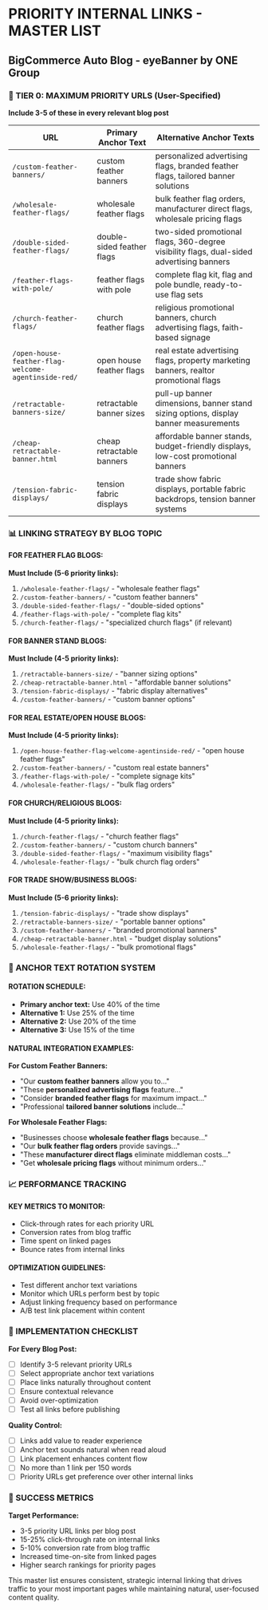 # PRIORITY INTERNAL LINKS - MASTER LIST
## BigCommerce Auto Blog - eyeBanner by ONE Group

### 🎯 TIER 0: MAXIMUM PRIORITY URLS (User-Specified)
**Include 3-5 of these in every relevant blog post**

| URL | Primary Anchor Text | Alternative Anchor Texts |
|-----|-------------------|-------------------------|
| `/custom-feather-banners/` | custom feather banners | personalized advertising flags, branded feather flags, tailored banner solutions |
| `/wholesale-feather-flags/` | wholesale feather flags | bulk feather flag orders, manufacturer direct flags, wholesale pricing flags |
| `/double-sided-feather-flags/` | double-sided feather flags | two-sided promotional flags, 360-degree visibility flags, dual-sided advertising banners |
| `/feather-flags-with-pole/` | feather flags with pole | complete flag kit, flag and pole bundle, ready-to-use flag sets |
| `/church-feather-flags/` | church feather flags | religious promotional banners, church advertising flags, faith-based signage |
| `/open-house-feather-flag-welcome-agentinside-red/` | open house feather flags | real estate advertising flags, property marketing banners, realtor promotional flags |
| `/retractable-banners-size/` | retractable banner sizes | pull-up banner dimensions, banner stand sizing options, display banner measurements |
| `/cheap-retractable-banner.html` | cheap retractable banners | affordable banner stands, budget-friendly displays, low-cost promotional banners |
| `/tension-fabric-displays/` | tension fabric displays | trade show fabric displays, portable fabric backdrops, tension banner systems |

### 📊 LINKING STRATEGY BY BLOG TOPIC

#### FOR FEATHER FLAG BLOGS:
**Must Include (5-6 priority links):**
1. `/wholesale-feather-flags/` - "wholesale feather flags"
2. `/custom-feather-banners/` - "custom feather banners"
3. `/double-sided-feather-flags/` - "double-sided options"
4. `/feather-flags-with-pole/` - "complete flag kits"
5. `/church-feather-flags/` - "specialized church flags" (if relevant)

#### FOR BANNER STAND BLOGS:
**Must Include (4-5 priority links):**
1. `/retractable-banners-size/` - "banner sizing options"
2. `/cheap-retractable-banner.html` - "affordable banner solutions"
3. `/tension-fabric-displays/` - "fabric display alternatives"
4. `/custom-feather-banners/` - "custom banner options"

#### FOR REAL ESTATE/OPEN HOUSE BLOGS:
**Must Include (4-5 priority links):**
1. `/open-house-feather-flag-welcome-agentinside-red/` - "open house feather flags"
2. `/custom-feather-banners/` - "custom real estate banners"
3. `/feather-flags-with-pole/` - "complete signage kits"
4. `/wholesale-feather-flags/` - "bulk flag orders"

#### FOR CHURCH/RELIGIOUS BLOGS:
**Must Include (4-5 priority links):**
1. `/church-feather-flags/` - "church feather flags"
2. `/custom-feather-banners/` - "custom church banners"
3. `/double-sided-feather-flags/` - "maximum visibility flags"
4. `/wholesale-feather-flags/` - "bulk church flag orders"

#### FOR TRADE SHOW/BUSINESS BLOGS:
**Must Include (5-6 priority links):**
1. `/tension-fabric-displays/` - "trade show displays"
2. `/retractable-banners-size/` - "portable banner options"
3. `/custom-feather-banners/` - "branded promotional banners"
4. `/cheap-retractable-banner.html` - "budget display solutions"
5. `/wholesale-feather-flags/` - "bulk promotional flags"

### 🎨 ANCHOR TEXT ROTATION SYSTEM

#### ROTATION SCHEDULE:
- **Primary anchor text:** Use 40% of the time
- **Alternative 1:** Use 25% of the time  
- **Alternative 2:** Use 20% of the time
- **Alternative 3:** Use 15% of the time

#### NATURAL INTEGRATION EXAMPLES:

**For Custom Feather Banners:**
- "Our **custom feather banners** allow you to..."
- "These **personalized advertising flags** feature..."
- "Consider **branded feather flags** for maximum impact..."
- "Professional **tailored banner solutions** include..."

**For Wholesale Feather Flags:**
- "Businesses choose **wholesale feather flags** because..."
- "Our **bulk feather flag orders** provide savings..."
- "These **manufacturer direct flags** eliminate middleman costs..."
- "Get **wholesale pricing flags** without minimum orders..."

### 📈 PERFORMANCE TRACKING

#### KEY METRICS TO MONITOR:
- Click-through rates for each priority URL
- Conversion rates from blog traffic
- Time spent on linked pages
- Bounce rates from internal links

#### OPTIMIZATION GUIDELINES:
- Test different anchor text variations
- Monitor which URLs perform best by topic
- Adjust linking frequency based on performance
- A/B test link placement within content

### 🔄 IMPLEMENTATION CHECKLIST

**For Every Blog Post:**
- [ ] Identify 3-5 relevant priority URLs
- [ ] Select appropriate anchor text variations
- [ ] Place links naturally throughout content
- [ ] Ensure contextual relevance
- [ ] Avoid over-optimization
- [ ] Test all links before publishing

**Quality Control:**
- [ ] Links add value to reader experience
- [ ] Anchor text sounds natural when read aloud
- [ ] Link placement enhances content flow
- [ ] No more than 1 link per 150 words
- [ ] Priority URLs get preference over other internal links

### 🎯 SUCCESS METRICS

**Target Performance:**
- 3-5 priority URL links per blog post
- 15-25% click-through rate on internal links
- 5-10% conversion rate from blog traffic
- Increased time-on-site from linked pages
- Higher search rankings for priority pages

This master list ensures consistent, strategic internal linking that drives traffic to your most important pages while maintaining natural, user-focused content quality.

